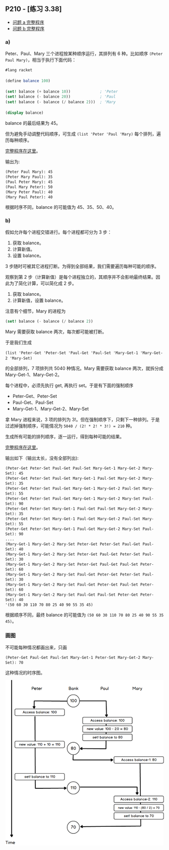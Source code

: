 ## P210 - [练习 3.38]

* [问题 a 完整程序](./exercise_3_38_a.scm)
* [问题 b 完整程序](./exercise_3_38_b.scm)

### a)

Peter、Paul、Mary 三个进程按某种顺序运行，其排列有 6 种。比如顺序 `(Peter Paul Mary)`，相当于执行下面代码：

``` Scheme
#lang racket

(define balance 100)

(set! balance (+ balance 10))             ; 'Peter
(set! balance (- balance 20))             ; 'Paul
(set! balance (- balance (/ balance 2)))  ; 'Mary

(display balance)
```

balance 的最后结果为 45。

但为避免手动调整代码顺序，可生成 `(list 'Peter 'Paul 'Mary)` 每个排列，遍历每种顺序。

[完整程序在这里](./exercise_3_38_a.scm)。

输出为:

```
(Peter Paul Mary): 45
(Peter Mary Paul): 35
(Paul Peter Mary): 45
(Paul Mary Peter): 50
(Mary Peter Paul): 40
(Mary Paul Peter): 40
```

根据时序不同，balance 的可能值为 45、35、50、40。

### b)

假如允许每个进程交错进行。每个进程都可分为 3 步：

1. 获取 balance。
2. 计算新值。
3. 设置 balance。

3 步随时可被其它进程打断。为得到全部结果，我们需要遍历每种可能的顺序。

观察到第 2 步（计算新值）是每个进程独立的，其顺序并不会影响最终结果。因此为了简化计算，可以简化成 2 步。

1. 获取 balance。
2. 计算新值，设置 balance。

注意有个细节，Mary 的进程为

``` Scheme
(set! balance (- balance (/ balance 2))
```

Mary 需要获取 balance 两次，每次都可能被打断。

于是我们生成 

`(list 'Peter-Get 'Peter-Set 'Paul-Get 'Paul-Set 'Mary-Get-1 'Mary-Get-2 'Mary-Set)`

的全部排列，7 项排列共 5040 种情况。Mary 需要获取 balance 两次，就拆分成 Mary-Get-1、Mary-Get-2。

每个进程中，必须先执行 get, 再执行 set。于是有下面的强制顺序

* Peter-Get、Peter-Set
* Paul-Get、Paul-Set
* Mary-Get-1、Mary-Get-2、Mary-Set

拿 Mary 进程来说，3 项的排列为 3!。但在强制顺序下，只剩下一种排列。于是过滤掉强制顺序，可能情况为 `5040 / (2! * 2! * 3!) = 210` 种。

生成所有可能的排列顺序，逐一运行，得到每种可能的结果。

[完整程序在这里](./exercise_3_38_b.scm)。

输出如下（输出太长，没有全部列出):

```
(Peter-Get Peter-Set Paul-Get Paul-Set Mary-Get-1 Mary-Get-2 Mary-Set): 45
(Peter-Get Peter-Set Paul-Get Mary-Get-1 Paul-Set Mary-Get-2 Mary-Set): 35
(Peter-Get Peter-Set Paul-Get Mary-Get-1 Mary-Get-2 Paul-Set Mary-Set): 55
(Peter-Get Peter-Set Paul-Get Mary-Get-1 Mary-Get-2 Mary-Set Paul-Set): 90
(Peter-Get Peter-Set Mary-Get-1 Paul-Get Paul-Set Mary-Get-2 Mary-Set): 35
(Peter-Get Peter-Set Mary-Get-1 Paul-Get Mary-Get-2 Paul-Set Mary-Set): 55
(Peter-Get Peter-Set Mary-Get-1 Paul-Get Mary-Get-2 Mary-Set Paul-Set): 90
....
(Mary-Get-1 Mary-Get-2 Mary-Set Peter-Get Peter-Set Paul-Get Paul-Set): 40
(Mary-Get-1 Mary-Get-2 Mary-Set Peter-Get Paul-Get Peter-Set Paul-Set): 30
(Mary-Get-1 Mary-Get-2 Mary-Set Peter-Get Paul-Get Paul-Set Peter-Set): 60
(Mary-Get-1 Mary-Get-2 Mary-Set Paul-Get Peter-Get Peter-Set Paul-Set): 30
(Mary-Get-1 Mary-Get-2 Mary-Set Paul-Get Peter-Get Paul-Set Peter-Set): 60
(Mary-Get-1 Mary-Get-2 Mary-Set Paul-Get Paul-Set Peter-Get Peter-Set): 40
'(50 60 30 110 70 80 25 40 90 55 35 45)
```

根据顺序不同，最终 balance 的可能值为 `(50 60 30 110 70 80 25 40 90 55 35 45)`。

### 画图

不可能每种情况都画出来，只画

```
(Peter-Get Paul-Get Paul-Set Mary-Get-1 Peter-Set Mary-Get-2 Mary-Set): 70
```

这种情况的时序图。

<img src="./exercise_3_38.png"/>

